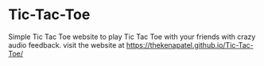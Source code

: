 # Tic-Tac-Toe
Simple Tic Tac Toe website to play Tic Tac Toe with your friends with crazy audio feedback.
visit the website at https://thekenapatel.github.io/Tic-Tac-Toe/
